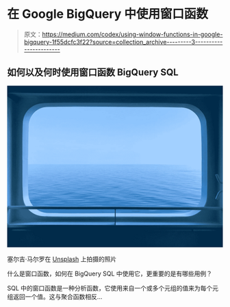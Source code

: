 # 在 Google BigQuery 中使用窗口函数

> 原文：<https://medium.com/codex/using-window-functions-in-google-bigquery-1f55dcfc3f22?source=collection_archive---------3----------------------->

## 如何以及何时使用窗口函数 BigQuery SQL

![](img/153f0561a0380f6c5d1770b051b0c475.png)

塞尔吉·马尔罗在 [Unsplash](https://unsplash.com/s/photos/window?utm_source=unsplash&utm_medium=referral&utm_content=creditCopyText) 上拍摄的照片

什么是窗口函数，如何在 BigQuery SQL 中使用它，更重要的是有哪些用例？

SQL 中的窗口函数是一种分析函数，它使用来自一个或多个元组的值来为每个元组返回一个值。这与聚合函数相反…
